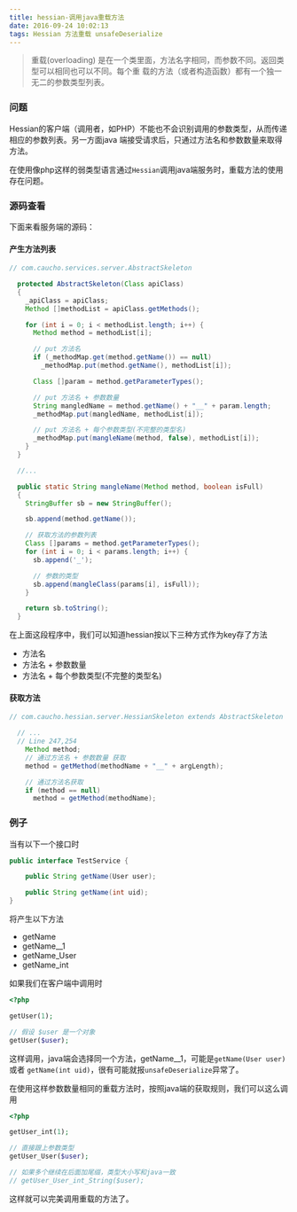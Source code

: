 ```yaml
---
title: hessian-调用java重载方法
date: 2016-09-24 10:02:13
tags: Hessian 方法重载 unsafeDeserialize
---
```


> 重载(overloading) 是在一个类里面，方法名字相同，而参数不同。返回类型可以相同也可以不同。每个重
> 载的方法（或者构造函数）都有一个独一无二的参数类型列表。

### 问题

Hessian的客户端（调用者，如PHP）不能也不会识别调用的参数类型，从而传递相应的参数列表。另一方面java
端接受请求后，只通过方法名和参数数量来取得方法。

在使用像php这样的弱类型语言通过`Hessian`调用java端服务时，重载方法的使用存在问题。

### 源码查看
下面来看服务端的源码：

#### 产生方法列表

```java
// com.caucho.services.server.AbstractSkeleton

  protected AbstractSkeleton(Class apiClass)
  {
    _apiClass = apiClass;
    Method []methodList = apiClass.getMethods();

    for (int i = 0; i < methodList.length; i++) {
      Method method = methodList[i];

      // put 方法名
      if (_methodMap.get(method.getName()) == null)
        _methodMap.put(method.getName(), methodList[i]);

      Class []param = method.getParameterTypes();

      // put 方法名 + 参数数量
      String mangledName = method.getName() + "__" + param.length;
      _methodMap.put(mangledName, methodList[i]);

      // put 方法名 + 每个参数类型(不完整的类型名)
      _methodMap.put(mangleName(method, false), methodList[i]);
    }
  }

  //...

  public static String mangleName(Method method, boolean isFull)
  {
    StringBuffer sb = new StringBuffer();

    sb.append(method.getName());

    // 获取方法的参数列表
    Class []params = method.getParameterTypes();
    for (int i = 0; i < params.length; i++) {
      sb.append('_');

      // 参数的类型
      sb.append(mangleClass(params[i], isFull));
    }

    return sb.toString();
  }
```

在上面这段程序中，我们可以知道hessian按以下三种方式作为key存了方法

- 方法名
- 方法名 + 参数数量
- 方法名 + 每个参数类型(不完整的类型名)

#### 获取方法
```java
// com.caucho.hessian.server.HessianSkeleton extends AbstractSkeleton

  // ...
  // Line 247,254
    Method method;
    // 通过方法名 + 参数数量 获取
    method = getMethod(methodName + "__" + argLength);

    // 通过方法名获取
    if (method == null)
      method = getMethod(methodName);
```

### 例子
当有以下一个接口时

```java
public interface TestService {

    public String getName(User user);

    public String getName(int uid);
}
```

将产生以下方法

- getName
- getName__1
- getName_User
- getName_int

如果我们在客户端中调用时

```php
<?php

getUser(1);

// 假设 $user 是一个对象
getUser($user);
```

这样调用，java端会选择同一个方法，getName__1，可能是`getName(User user)`或者
`getName(int uid)`，很有可能就报`unsafeDeserialize`异常了。

在使用这样参数数量相同的重载方法时，按照java端的获取规则，我们可以这么调用

```php
<?php

getUser_int(1);

// 直接跟上参数类型
getUser_User($user);

// 如果多个继续在后面加尾缀，类型大小写和java一致
// getUser_User_int_String($user);
```

这样就可以完美调用重载的方法了。



